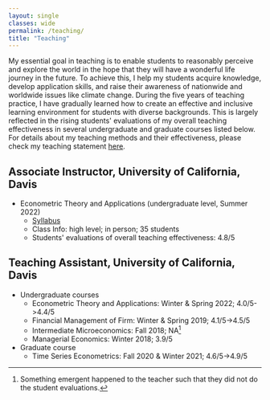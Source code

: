 ```yaml
---
layout: single
classes: wide
permalink: /teaching/
title: "Teaching"
---
```


My essential goal in teaching is to enable students to reasonably perceive and explore the world in the hope that they will have a wonderful life journey in the future. To achieve this, I help my students acquire knowledge, develop application skills, and raise their awareness of nationwide and worldwide issues like climate change. During the five years of teaching practice, I have gradually learned how to create an effective and inclusive learning environment for students with diverse backgrounds. This is largely reflected in the rising students' evaluations of my overall teaching effectiveness in several undergraduate and graduate courses listed below. For details about my teaching methods and their effectiveness, please check my teaching statement [here](/files/pdf/teaching/TS.pdf).

## Associate Instructor, University of California, Davis
- Econometric Theory and Applications (undergraduate level, Summer 2022)
    - [Syllabus](/files/pdf/teaching/ARE106SummerSyllabus.pdf)
    - Class Info: high level; in person; 35 students
    - Students' evaluations of overall teaching effectiveness: 4.8/5

## Teaching Assistant, University of California, Davis
- Undergraduate courses
    - Econometric Theory and Applications: Winter & Spring 2022; 4.0/5->4.4/5
    - Financial Management of Firm: Winter & Spring 2019; 4.1/5->4.5/5
    - Intermediate Microeconomics: Fall 2018; NA[^1]
    - Managerial Economics: Winter 2018; 3.9/5
- Graduate course
    - Time Series Econometrics: Fall 2020 & Winter 2021; 4.6/5->4.9/5

[^1]: Something emergent happened to the teacher such that they did not do the student evaluations.
